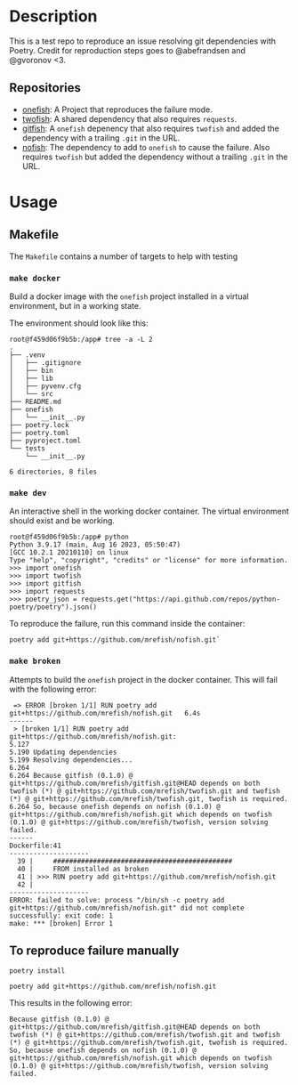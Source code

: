 # Description
This is a test repo to reproduce an issue resolving git dependencies with Poetry. Credit for reproduction steps goes to @abefrandsen and @gvoronov <3.


## Repositories
- [onefish](https://github.com/mrefish/onefish): A Project that reproduces the failure mode.
- [twofish](https://github.com/mrefish/twofish): A shared dependency that also requires `requests`.
- [gitfish](https://github.com/mrefish/gitfish): A `onefish` depenency that also requires `twofish` and added the dependency with a trailing `.git` in the URL.
- [nofish](https://github.com/mrefish/nofish): The dependency to add to `onefish` to cause the failure. Also requires `twofish` but added the dependency without a trailing `.git` in the URL.


# Usage
## Makefile
The `Makefile` contains a number of targets to help with testing


### `make docker`
Build a docker image with the `onefish` project installed in a virtual environment, but in a working state.

The environment should look like this:
```shell
root@f459d06f9b5b:/app# tree -a -L 2
.
├── .venv
│   ├── .gitignore
│   ├── bin
│   ├── lib
│   ├── pyvenv.cfg
│   └── src
├── README.md
├── onefish
│   └── __init__.py
├── poetry.lock
├── poetry.toml
├── pyproject.toml
└── tests
    └── __init__.py

6 directories, 8 files
```


### `make dev`
An interactive shell in the working docker container. The virtual environment should exist and be working.
```shell
root@f459d06f9b5b:/app# python
Python 3.9.17 (main, Aug 16 2023, 05:50:47)
[GCC 10.2.1 20210110] on linux
Type "help", "copyright", "credits" or "license" for more information.
>>> import onefish
>>> import twofish
>>> import gitfish
>>> import requests
>>> poetry_json = requests.get("https://api.github.com/repos/python-poetry/poetry").json()
```

To reproduce the failure, run this command inside the container:
```shell
poetry add git+https://github.com/mrefish/nofish.git`
```


### `make broken`
Attempts to build the `onefish` project in the docker container. This will fail with the following error:
```shell
 => ERROR [broken 1/1] RUN poetry add git+https://github.com/mrefish/nofish.git   6.4s
------
 > [broken 1/1] RUN poetry add git+https://github.com/mrefish/nofish.git:
5.127
5.190 Updating dependencies
5.199 Resolving dependencies...
6.264
6.264 Because gitfish (0.1.0) @ git+https://github.com/mrefish/gitfish.git@HEAD depends on both twofish (*) @ git+https://github.com/mrefish/twofish.git and twofish (*) @ git+https://github.com/mrefish/twofish.git, twofish is required.
6.264 So, because onefish depends on nofish (0.1.0) @ git+https://github.com/mrefish/nofish.git which depends on twofish (0.1.0) @ git+https://github.com/mrefish/twofish, version solving failed.
------
Dockerfile:41
--------------------
  39 |     #############################################
  40 |     FROM installed as broken
  41 | >>> RUN poetry add git+https://github.com/mrefish/nofish.git
  42 |
--------------------
ERROR: failed to solve: process "/bin/sh -c poetry add git+https://github.com/mrefish/nofish.git" did not complete successfully: exit code: 1
make: *** [broken] Error 1
```


## To reproduce failure manually
```shell
poetry install

poetry add git+https://github.com/mrefish/nofish.git
```

This results in the following error:
```shell
Because gitfish (0.1.0) @ git+https://github.com/mrefish/gitfish.git@HEAD depends on both twofish (*) @ git+https://github.com/mrefish/twofish.git and twofish (*) @ git+https://github.com/mrefish/twofish.git, twofish is required.
So, because onefish depends on nofish (0.1.0) @ git+https://github.com/mrefish/nofish.git which depends on twofish (0.1.0) @ git+https://github.com/mrefish/twofish, version solving failed.
```
